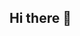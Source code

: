  ## Hi there 👋
                  
<!--                     
**VietNamNode/VietNamNode** is a ✨ _spec   ia  l_  ✨ reposi t ory be cau se its `README. md` (this file) appears on your GitHub profile.   

Here are some ideas to get you started: 

- 🔭 I’m currently working on ...
- 🌱 I’m currently learning ...
- 👯 I’m looking to collaborate on ...
- 🤔 I’m looking for help with ...
- 💬 Ask me about ...
- 📫 How to reach me: ...
- 😄 Pronouns: ...
- ⚡ Fun fact: ...
-->
